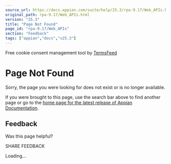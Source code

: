 ```yaml
---
source_url: https://docs.appian.com/suite/help/25.3/rpa-9.17/Web_APIs.html
original_path: rpa-9.17/Web_APIs.html
version: "25.3"
title: "Page Not Found"
page_id: "rpa-9.17/Web_APIs"
section: "Feedback"
tags: ["appian","docs","v25.3"]
---
```



Free cookie consent management tool by [TermsFeed](https://www.termsfeed.com/)

# Page Not Found

Sorry, the page you were looking for does not exist or is no longer available.

If you were brought to this page, use the search bar above to find another page or go to the [home page for the latest release of Appian Documentation](https://docs.appian.com/suite/help/latest/).

## Feedback

Was this page helpful?

SHARE FEEDBACK

Loading...